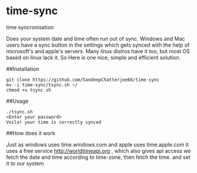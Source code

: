 # time-sync
time syncronisation

Does your system date and time often run out of sync. Windows and Mac users have a sync button in the settings which gets synced with the help of microsoft's and apple's servers. Many linux distros have it too, but most OS based on linux lack it. So Here is one nice, simple and efficient solution.

##Installation
```
git clone https://github.com/SandeepChatterjee66/time-sync
mv -i time-sync/tsync.sh ~/
chmod +x tsync.sh
```

##Usage
```
./tsync.sh
<Enter your password>
Voila! your time is correctly synced
```

##How does it work

Just as windows uses time.windows.com and apple uses time.apple.com
it uses a free service http://worldtimeapi.org , which also gives api access
we fetch the date and time according to time-zone, then fetch the time. and set it to our system
